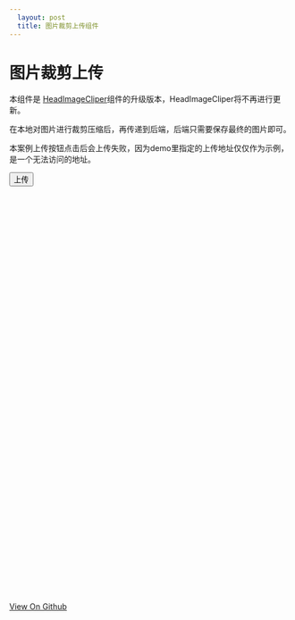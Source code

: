 ```yaml
---
  layout: post
  title: 图片裁剪上传组件
---
```


# 图片裁剪上传

本组件是 [HeadImageCliper](https://github.com/libmw/headImageCliper)组件的升级版本，HeadImageCliper将不再进行更新。

在本地对图片进行裁剪压缩后，再传递到后端，后端只需要保存最终的图片即可。

本案例上传按钮点击后会上传失败，因为demo里指定的上传地址仅仅作为示例，是一个无法访问的地址。

<style>
    #avg {z-index:999;position:absolute;top:5px;left:5px;font-size:12px;color:#000;}
}
</style>


<button onclick="imageClipper.submit();">上传</button>

<div id="headImage" style="width:730px;height:730px;margin-left: 10px;">

</div>

<script src="/resource/2015/imageclipper/imageClipper.js"></script>
<script>
    window.onload = function(){
        var container = document.getElementById('headImage');
        window.imageClipper = new ImageClipper({
            container: container, //上传界面的容器，原生dom
            width: container.clientWidth, //flash的宽度
            height: container.clientHeight, //flash的高度
            ratio: 1, //长宽比。默认为1。若为浮点数则会根据此比例裁剪图片。若不需要按比例裁剪，请设置为0
            flashUrl: '/resource/2015/imagecliper/ImageClipper.swf?v=0810', //上传flash的地址
            resourceUrl: '/resource/2015/imagecliper/', //flash包含的按钮、光标等静态文件的放置路径
            uploadUrl: '/resource/2015/imagecliper/upload.php', //上传路径
            uploadSize: '200*160', //上传到服务器的图片的尺寸，若不指定，将直接上传裁剪后的图片区域
            file: 'file', //上传的字段名，默认为file
            isPreview: true, //是否显示预览图
            previewSize: '200*160|100*80', //显示哪些尺寸的预览图
            defaultPreview: '/resource/2015/imagecliper/test.jpg' //默认显示的预览图
        });

        imageClipper.bind("complete",function(evt, response){
            alert('上传成功，请查看console');
            console.log('jsjsjsjsjsjsjsjsjsjsjsjsjsjsjs**********complete', response);
        });

        imageClipper.bind("error",function(evt, response){
            alert('上传失败，请查看console');
            console.log('jsjsjsjsjsjsjsjsjsjsjsjsjsjsjs**********error', response);
        });

        //imageClipper.setImageSrc('http://127.0.0.1/imageClipper/demo/img_1432626207571.jpg'); 设置默认图片地址

    }
</script>

<footer>
    <a href="https://github.com/libmw/imageClipper">View On Github</a>
</footer>